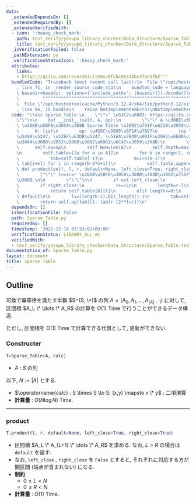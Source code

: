 ```yaml
---
data:
  _extendedDependsOn: []
  _extendedRequiredBy: []
  _extendedVerifiedWith:
  - icon: ':heavy_check_mark:'
    path: test_verify/yosupo_library_checker/Data_Structure/Sparse_Table.test.py
    title: test_verify/yosupo_library_checker/Data_Structure/Sparse_Table.test.py
  _isVerificationFailed: false
  _pathExtension: py
  _verificationStatusIcon: ':heavy_check_mark:'
  attributes:
    links:
    - https://qiita.com/recuraki/items/0fcbc9e2abbc4fae5f62"""
  bundledCode: "Traceback (most recent call last):\n  File \"/opt/hostedtoolcache/Python/3.12.4/x64/lib/python3.12/site-packages/onlinejudge_verify/documentation/build.py\"\
    , line 71, in _render_source_code_stat\n    bundled_code = language.bundle(stat.path,\
    \ basedir=basedir, options={'include_paths': [basedir]}).decode()\n          \
    \         ^^^^^^^^^^^^^^^^^^^^^^^^^^^^^^^^^^^^^^^^^^^^^^^^^^^^^^^^^^^^^^^^^^^^^^^^^^^^^^^^^\n\
    \  File \"/opt/hostedtoolcache/Python/3.12.4/x64/lib/python3.12/site-packages/onlinejudge_verify/languages/python.py\"\
    , line 96, in bundle\n    raise NotImplementedError\nNotImplementedError\n"
  code: "class Sparse_Table:\n    \"\"\" \u53C2\u8003: https://qiita.com/recuraki/items/0fcbc9e2abbc4fae5f62\"\
    \"\"\n\n    def __init__(self, A, op):\n        \"\"\" A \u306E\u6F14\u7B97 op\
    \ \u306B\u5BFE\u3059\u308B Sparse Table \u3092\u751F\u6210\u3059\u308B.\n\n  \
    \      A: list\n        op: \u4E8C\u9805\u6F14\u7B97\n        (op \u306F\u7D50\
    \u5408\u5247, \u53EF\u63DB\u5247, \u51AA\u7B49\u901F\u3092\u6E80\u305F\u3057\u3066\
    \u3044\u308B\u3053\u3068\u3092\u8981\u6C42\u3059\u308B)\n        \"\"\"\n\n  \
    \      self.op=op\n        self.N=N=len(A)\n        self.depth=max(1,(N-1).bit_length())\n\
    \n        self.table=[[a for a in A]]\n        for k in range(1, self.depth):\n\
    \            tab=self.table[-1]\n            m=1<<(k-1)\n            B=[op(tab[i],\
    \ tab[i+m]) for i in range(N-2*m+1)]\n            self.table.append(B)\n\n   \
    \ def product(self, l, r, default=None, left_close=True, right_close=True):\n\
    \        \"\"\" l<=i<=r \u306B\u5BFE\u3059\u308B\u7A4D\u3092\u751F\u6210\u3059\
    \u308B.\n\n        \"\"\"\n\n        if not left_close:\n            l+=1\n\n\
    \        if right_close:\n            r+=1\n\n        length=r-l\n        if length==1:\n\
    \            return self.table[0][l]\n        elif length<=0:\n            return\
    \ default\n\n        lv=(length-1).bit_length()-1\n        tab=self.table[lv]\n\
    \        return self.op(tab[l], tab[r-(2**lv)])\n"
  dependsOn: []
  isVerificationFile: false
  path: Sparse_Table.py
  requiredBy: []
  timestamp: '2022-12-18 03:53:02+09:00'
  verificationStatus: LIBRARY_ALL_AC
  verifiedWith:
  - test_verify/yosupo_library_checker/Data_Structure/Sparse_Table.test.py
documentation_of: Sparse_Table.py
layout: document
title: Sparse Table
---
```


## Outline

可換で冪等律を満たす半群 $S=(S, \*)$ の列 $A=(A_0, A_1, \dots, A_{\lvert A \rvert-1})$ に対して, 区間積 $A_L \* \dots \* A_R$ の計算を $O(1)$ Time で行うことができるデータ構造.

ただし, 区間積を $O(1)$ Time で計算できる代償として, 更新ができない.

### Constructer

```Python
T=Sparse_Table(A, calc)
```

- $A$ : $S$ の列

以下, $N:=\lvert A \rvert$ とする.

- $\operatorname{calc} : S \times S \to S; (x,y) \mapsto x \* y$ : 二項演算
- **計算量** : $O(N \log N)$ Time.

---

### product

```Python
T.product(l, r, default=None, left_close=True, right_close=True)
```

- 区間積 $A_L \* A_{L+1} \* \dots \* A_R$  を求める. なお, $L>R$ の場合は `default` を返す.
- なお, `left_close` , `right_close` を `False` とすると, それぞれに対応する方が開区間 (端点が含まれない) になる.
- **制約**
  - $0 \leq L \lt N$
  - $0 \leq R \lt N$
- **計算量** : $O(1)$ Time.
